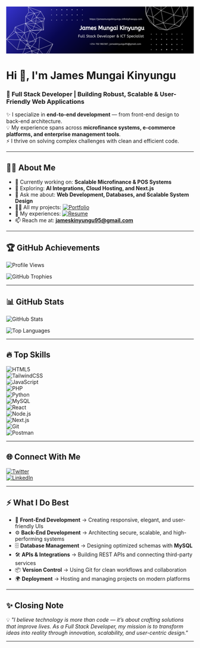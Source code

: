 ![logo](https://github.com/JayMungai-070/JayMungai-070/blob/main/Profile%20LinkedIn%20Banner.png)
# Hi 👋, I'm James Mungai Kinyungu  

### 🚀 Full Stack Developer | Building Robust, Scalable & User-Friendly Web Applications  

✨ I specialize in **end-to-end development** — from front-end design to back-end architecture.  
💡 My experience spans across **microfinance systems, e-commerce platforms, and enterprise management tools**.  
⚡ I thrive on solving complex challenges with clean and efficient code.  

---

## 👨‍💻 About Me  

- 🔭 Currently working on: **Scalable Microfinance & POS Systems**  
- 🌱 Exploring: **AI Integrations, Cloud Hosting, and Next.js**  
- 💬 Ask me about: **Web Development, Databases, and Scalable System Design**  
- 👨‍💻 All my projects: [![Portfolio](https://img.shields.io/badge/Portfolio-Visit-blueviolet?style=for-the-badge)](https://jamesmungaikinyungu.infinityfreeapp.com/portfolio)  
- 📄 My experiences: [![Resume](https://img.shields.io/badge/Resume-Open-brightgreen?style=for-the-badge)](https://jamesmungaikinyungu.infinityfreeapp.com/Resume/index)  
- 📫 Reach me at: **jameskinyungu95@gmail.com**  

---

## 🏆 GitHub Achievements  

![Profile Views](https://komarev.com/ghpvc/?username=jaymungai-070&label=Visitors&color=blueviolet&style=for-the-badge)  

![GitHub Trophies](https://github-profile-trophy.vercel.app/?username=jaymungai-070&theme=radical&no-frame=true&no-bg=false&margin-w=10&margin-h=10)

---

## 📊 GitHub Stats  

![GitHub Stats](https://github-readme-stats.vercel.app/api?username=jaymungai-070&show_icons=true&theme=radical&include_all_commits=true&count_private=true&hide_border=true)  

![Top Languages](https://github-readme-stats.vercel.app/api/top-langs/?username=jaymungai-070&layout=compact&theme=radical&hide_border=true&langs_count=10)  

---

## 🔥 Top Skills  

![HTML5](https://img.shields.io/badge/HTML5-E34F26?style=for-the-badge&logo=html5&logoColor=white)  
![TailwindCSS](https://img.shields.io/badge/TailwindCSS-06B6D4?style=for-the-badge&logo=tailwindcss&logoColor=white)  
![JavaScript](https://img.shields.io/badge/JavaScript-F7DF1E?style=for-the-badge&logo=javascript&logoColor=black)  
![PHP](https://img.shields.io/badge/PHP-777BB4?style=for-the-badge&logo=php&logoColor=white)  
![Python](https://img.shields.io/badge/Python-3776AB?style=for-the-badge&logo=python&logoColor=white)  
![MySQL](https://img.shields.io/badge/MySQL-4479A1?style=for-the-badge&logo=mysql&logoColor=white)  
![React](https://img.shields.io/badge/React-61DAFB?style=for-the-badge&logo=react&logoColor=black)  
![Node.js](https://img.shields.io/badge/Node.js-339933?style=for-the-badge&logo=nodedotjs&logoColor=white)  
![Next.js](https://img.shields.io/badge/Next.js-000000?style=for-the-badge&logo=nextdotjs&logoColor=white)  
![Git](https://img.shields.io/badge/Git-F05032?style=for-the-badge&logo=git&logoColor=white)  
![Postman](https://img.shields.io/badge/Postman-FF6C37?style=for-the-badge&logo=postman&logoColor=white)  

---

## 🌐 Connect With Me  

[![Twitter](https://img.shields.io/badge/Twitter-%40ya__roto__-1DA1F2?style=for-the-badge&logo=twitter&logoColor=white)](https://x.com/ya_roto_)  
[![LinkedIn](https://img.shields.io/badge/LinkedIn-James%20Mungai%20Kinyungu-0077B5?style=for-the-badge&logo=linkedin&logoColor=white)](https://www.linkedin.com/in/james-mungai-kinyungu)  

---

## ⚡ What I Do Best  

- 🎨 **Front-End Development** → Creating responsive, elegant, and user-friendly UIs  
- ⚙️ **Back-End Development** → Architecting secure, scalable, and high-performing systems  
- 🗄️ **Database Management** → Designing optimized schemas with **MySQL**  
- 🛠️ **APIs & Integrations** → Building REST APIs and connecting third-party services  
- 📦 **Version Control** → Using Git for clean workflows and collaboration  
- 🌍 **Deployment** → Hosting and managing projects on modern platforms  

---

## ✨ Closing Note  

💡 *"I believe technology is more than code — it’s about crafting solutions that improve lives. As a Full Stack Developer, my mission is to transform ideas into reality through innovation, scalability, and user-centric design."*  

---

